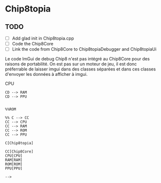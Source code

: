 # Chip8topia

## TODO

- [ ] Add glad init in Chip8topia.cpp
- [ ] Code the Chip8Core
- [ ] Link the code from Chip8Core to Chip8topiaDebugger and Chip8topiaUi

Le code ImGui de debug Chip8 n'est pas intégré au Chip8Core pour des raisons de portabilité.
On est pas sur un moteur de jeu, il est donc préferrable de laisser imgui dans des classes séparées et dans ces classes
d'envoyer les données à afficher à imgui.
<!--

```mermaid
graph LR

    CD[Chip8topiaDebugger]
    
    Window
    EngineLoop
    
    subgraph Chip8topia
        subgraph Chip8Core
            CPU
            RAM
            PPU
        end
        
        subgraph Chip8topiaUi
            CD
            File
            View
            Design
            Tools
            About
        end
    end
    
    CD --> CPU

    CD --> RAM
    CD --> PPU

```

%%ROM

%% C --> CC
CC --> CPU
CC --> RAM
CC --> ROM
CC --> PPU

C[Chip8topia]

CC[Chip8Core]
CPU[CPU]
RAM[RAM]
ROM[ROM]
PPU[PPU]

-->
